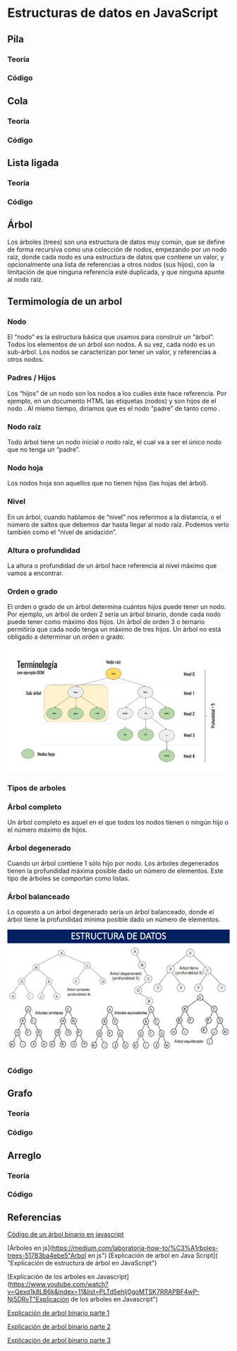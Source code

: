 # Estructuras de datos en JavaScript

## Pila

### Teoría

### Código

## Cola

### Teoría

### Código

## Lista ligada

### Teoría

### Código

## Árbol

Los árboles (trees) son una estructura de datos muy común, que se define de forma recursiva como una colección de nodos, empezando por un nodo raíz, donde cada nodo es una estructura de datos que contiene un valor, y opcionalmente una lista de referencias a otros nodos (sus hijos), con la limitación de que ninguna referencia esté duplicada, y que ninguna apunte al nodo raíz.

  ## Termimología de un arbol 

   ### Nodo
El “nodo” es la estructura básica que usamos para construir un “árbol”. Todos los elementos de un árbol son nodos. A su vez, cada nodo es un sub-árbol. Los nodos se caracterizan por tener un valor, y referencias a otros nodos.

   ### Padres / Hijos
Los “hijos” de un nodo son los nodos a los cuáles éste hace referencia. Por ejemplo, en un documento HTML las etiquetas (nodos) <head> y <body> son hijos de el nodo <html>. Al mismo tiempo, diríamos que <html> es el nodo “padre” de tanto <head> como <body>.

   ### Nodo raíz
Todo árbol tiene un nodo inicial o nodo raíz, el cual va a ser el único nodo que no tenga un “padre”.

   ### Nodo hoja
Los nodos hoja son aquellos que no tienen hijos (las hojas del árbol).

   ### Nivel
En un árbol, cuando hablamos de “nivel” nos referimos a la distancia, o el número de saltos que debemos dar hasta llegar al nodo raíz. Podemos verlo también como el “nivel de anidación”.

   ### Altura o profundidad
La altura o profundidad de un árbol hace referencia al nivel máximo que vamos a encontrar.

   ### Orden o grado
El orden o grado de un árbol determina cuántos hijos puede tener un nodo. Por ejemplo, un árbol de orden 2 sería un árbol binario, donde cada nodo puede tener como máximo dos hijos. Un árbol de orden 3 o ternario permitiría que cada nodo tenga un máximo de tres hijos. Un árbol no está obligado a determinar un orden o grado.

![Terminos de arboles](images/arbol.png "Terminos de árbol de javascript")

### Tipos de arboles 

   ### Árbol completo
Un árbol completo es aquel en el que todos los nodos tienen o ningún hijo o el número máximo de hijos.

   ### Árbol degenerado
Cuando un árbol contiene 1 sólo hijo por nodo. Los árboles degenerados tienen la profundidad máxima posible dado un número de elementos. Este tipo de árboles se comportan como listas.

   ### Árbol balanceado
Lo opuesto a un árbol degenerado sería un árbol balanceado, donde el árbol tiene la profundidad mínima posible dado un número de elementos.

![Tipos de arboles](images/estructura-de-datos.jpg "Tipos de árbol de javascript")

### Código

## Grafo

### Teoría

### Código

## Arreglo

### Teoría

### Código




## Referencias 

[Código de un árbol binario en javascript ](https://gist.github.com/rodrwan/b1d01a8f2a6eb3808824eabae6ff5226 "Arbol binario en js")


[Árboles en js](https://medium.com/laboratoria-how-to/%C3%A1rboles-trees-51783ba4ebe5"Arbol  en js")
[Explicación de arbol en Java Script]( "Explicación de estructura de árbol en JavaScript")

[Explicación de los arboles en Javascript](https://www.youtube.com/watch?v=Qexq1k8LB6k&index=11&list=PLTd5ehIj0goMTSK7RRAPBF4wP-Nj5DRvT"Explicación de los arboles en Javascript")

[Explicación de arbol binario parte 1]( https://www.youtube.com/watch?v=OVCNzj5BMcs&index=12&list=PLTd5ehIj0goMTSK7RRAPBF4wP-Nj5DRvT "Explicación de un árbol binario parte 1")

[Explicación de arbol binario parte 2]( https://www.youtube.com/watch?v=G1VS5FbtMS4&index=13&list=PLTd5ehIj0goMTSK7RRAPBF4wP-Nj5DRvT "Explicación de un árbol binario parte 2")

[Explicación de arbol binario parte 3]( https://www.youtube.com/watch?v=i77HKoFWyyI&list=PLTd5ehIj0goMTSK7RRAPBF4wP-Nj5DRvT&index=16 "Explicación de un árbol binario parte 3")
